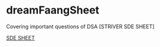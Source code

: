 # dreamFaangSheet
Covering important questions of DSA [STRIVER SDE SHEET]

<a href="https://docs.google.com/document/d/1yI3QxmRP2Xq7isvmZxECRV0_5YhQJOE_FuJJG_JRL_k/edit?usp=sharing">SDE SHEET</a>
